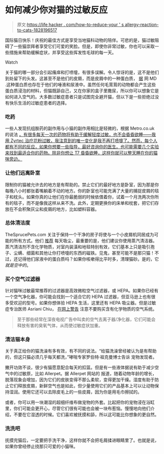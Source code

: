 # 如何减少你对猫的过敏反应

> 原文:[https://life hacker . com/how-to-reduce-your ' s allergy-reaction-to-cats-1828196517](https://lifehacker.com/how-to-reduce-your-allergic-reaction-to-cats-1828196517)

国际猫日快乐！庆祝的最佳方式是享受当地猫科动物的陪伴。可悲的是，猫过敏阻碍了一些猫崇拜者享受它们可爱的笑脸。但是，即使你非常过敏，你也可以采取一些措施来帮助缓解症状，并享受这些挥发性毛球的每一天。

Watch

关于猫的哪一部分会引起瘙痒和打喷嚏，有很多误解。令人惊讶的是，这不是他们到处留下的头发。这甚至不是他们的皮屑，而是皮屑中的一种蛋白质， [据](https://pets.webmd.com/features/pets-allergies#1) 网 MD .这种蛋白质也存在于他们的唾液和尿液中。虽然任何毛茸茸的动物都会产生这些蛋白质浸泡的材料，但猫既舔自己，又在你家的盒子里撒尿，所以你可以想象它是如何进入空气的。大多数过敏症患者只是试图完全避开猫，但以下是一些拒绝过没有快乐生活的过敏症患者的选择。

### 吃药

一些人发现抗组胺药的副作用与小猫的副作用相比是轻微的，根据 Metro.co.uk 的说法 [。有很多每天一次的药物将有助于缓解轻度过敏，也不会昏昏欲睡——我用 Zyrtec 治疗花粉过敏，我注意到的唯一变化是我不再打喷嚏了。然而，每个人都有不同的反应，如果你想要一些指导，最好咨询你的医生。也可能需要几个实验来找到最适合你的药物。除非你想让 T7 昏昏欲睡，这样你就可以整天睡在你的猫咪旁边。](https://metro.co.uk/2018/08/08/allergic-cats-reduce-symptoms-around-pets-7814234/)

### 让他们远离卧室

限制你的猫被允许去的地方是有帮助的。禁止它们的最好地方是卧室，因为那是你每晚八小时都张着嘴躺着不动的地方。你的卧室也可能充满了大量的捕捉皮屑的毯子和枕头。如果你真的让他们在你最脆弱的时候依偎着你，试着一个月洗两次你所有的毯子，而不是像我这样从来不洗。此外，定期更换你的床单和枕套，把它们存放在不会积聚灰尘和皮屑的地方，比如塑料容器。

### 总体清洁度

TheSprucePets.com 关注于保持一个干净的房子将使与一个小皮屑机同居成为可能的所有方式。他们 [推荐](https://www.thesprucepets.com/decrease-your-cat-allergies-553863) 每天吸尘，最重要的是，他们建议你使用蒸汽清洁器。蒸汽清洁剂不含化学物质，对室内装潢和地毯特别有效，它们基本上只是吸引孢子、尘螨、细菌和其他让你打喷嚏的东西的磁铁。见鬼，甚至可能不是那只猫！不过，还记得他们尿液中的蛋白质吗？如果你咳嗽得比平时多，清理猫砂。是的，它*就是空中的*。

### 买个空气过滤器

针对猫咪过敏最常推荐的过滤器是高效微粒空气过滤器，或 HEPA。如果你已经有一个空气净化器，你可能会找到一个适合它的 HEPA 过滤器，但亚马逊上也有很多受欢迎的型号。如果你想体验 HEPA 生活，这里还有 HEPA 吸尘器。但是过敏症专治医师 Asriani Chiu， [在网上警告](https://pets.webmd.com/features/pets-allergies#1) 注意不要购买含有化学物质的空气系统。

> 至于那些经常在深夜电视广告中叫卖的空气去离子器/净化器，它们可能会释放有害的臭氧气体，从而使过敏症状加重。

### 清洁猫本身

关于真正给你的猫洗澡有多有效，有不同的说法。“给猫洗澡曾经被认为是有帮助的，但这只猫必须几乎每天都洗，”哮喘专家罗伯特·祖克曼博士告诉 宠物发现者。

撇开功效不谈，很少有猫愿意配合每天的扣篮。但是有一些液体据说有助于减少空气中的过敏原，比如 Allerpet。据 Allerpet 网站的 报道，随着动物年龄的增长，脱落现象会增加，因为它们的皮肤变得不那么柔软，变得更加干燥。湿度有助于防止它们释放皮屑，新鲜空气也是如此，但少量使用它们的产品基本上可以让动物保持湿润。使用它还可以去除皮毛上的一些皮屑，因为你是用毛巾擦拭的。

或者，你可以用一块潮湿的超细纤维布做宠物的外套。比起把你的宠物浸在浴缸里，你们可能会更开心，尽管它们很有可能也会被一块布惹恼。慢慢地向他们介绍，不要在它湿透的时候。它们喜欢被抚摸和舔，所以这可能比你想象的更自然。

### 洗洗吧

抚摸完猫后，一定要把手洗干净，这样你就不会把毛屑揉进眼睛里了。也就是说，如果你曾经停止挠那只可爱的小猫咪。